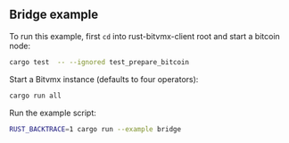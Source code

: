 ## Bridge example

To run this example, first `cd` into rust-bitvmx-client root and start a bitcoin node:
```bash
cargo test  -- --ignored test_prepare_bitcoin
```

Start a Bitvmx instance (defaults to four operators):
```bash
cargo run all
```

Run the example script:
```bash
RUST_BACKTRACE=1 cargo run --example bridge
```
